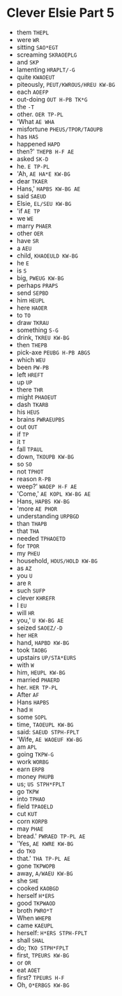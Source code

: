 # Clever Elsie Part 5

* them `THEPL`
* were `WR`
* sitting `SAO*EGT`
* screaming `SKRAOEPLG`
* and `SKP`
* lamenting `HRAPLT/-G`
* quite `KWAOEUT`
* piteously, `PEUT/KWROUS/HREU KW-BG`
* each `AOEFP`
* out-doing `OUT H-PB TK*G`
* the `-T`
* other. `OER TP-PL`
* 'What `AE WHA`
* misfortune `PHEUS/TPOR/TAOUPB`
* has `HAS`
* happened `HAPD`
* then?' `THEPB H-F AE`
* asked `SK-D`
* he. `E TP-PL`
* 'Ah, `AE HA*E KW-BG`
* dear `TKAER`
* Hans,' `HAPBS KW-BG AE`
* said `SAEUD`
* Elsie, `EL/SEU KW-BG`
* 'if `AE TP`
* we `WE`
* marry `PHAER`
* other `OER`
* have `SR`
* a `AEU`
* child, `KHAOEULD KW-BG`
* he `E`
* is `S`
* big, `PWEUG KW-BG`
* perhaps `PRAPS`
* send `SEPBD`
* him `HEUPL`
* here `HAOER`
* to `TO`
* draw `TKRAU`
* something `S-G`
* drink, `TKREU KW-BG`
* then `THEPB`
* pick-axe `PEUBG H-PB ABGS`
* which `WEU`
* been `PW-PB`
* left `HREFT`
* up `UP`
* there `THR`
* might `PHAOEUT`
* dash `TKARB`
* his `HEUS`
* brains `PWRAEUPBS`
* out `OUT`
* if `TP`
* it `T`
* fall `TPAUL`
* down, `TKOUPB KW-BG`
* so `SO`
* not `TPHOT`
* reason `R-PB`
* weep?' `WAOEP H-F AE`
* 'Come,' `AE KOPL KW-BG AE`
* Hans, `HAPBS KW-BG`
* 'more `AE PHOR`
* understanding `URPBGD`
* than `THAPB`
* that `THA`
* needed `TPHAOETD`
* for `TPOR`
* my `PHEU`
* household, `HOUS/HOLD KW-BG`
* as `AZ`
* you `U`
* are `R`
* such `SUFP`
* clever `KHREFR`
* I `EU`
* will `HR`
* you,' `U KW-BG AE`
* seized `SAOEZ/-D`
* her `HER`
* hand, `HAPBD KW-BG`
* took `TAOBG`
* upstairs `UP/STA*EURS`
* with `W`
* him, `HEUPL KW-BG`
* married `PHAERD`
* her. `HER TP-PL`
* After `AF`
* Hans `HAPBS`
* had `H`
* some `SOPL`
* time, `TAOEUPL KW-BG`
* said: `SAEUD STPH-FPLT`
* 'Wife, `AE WAOEUF KW-BG`
* am `APL`
* going `TKPW-G`
* work `WORBG`
* earn `ERPB`
* money `PHUPB`
* us; `US STPH*FPLT`
* go `TKPW`
* into `TPHAO`
* field `TPAOELD`
* cut `KUT`
* corn `KORPB`
* may `PHAE`
* bread.' `PWRAED TP-PL AE`
* 'Yes, `AE KWRE KW-BG`
* do `TKO`
* that.' `THA TP-PL AE`
* gone `TKPWOPB`
* away, `A/WAEU KW-BG`
* she `SHE`
* cooked `KAOBGD`
* herself `H*ERS`
* good `TKPWAOD`
* broth `PWRO*T`
* When `WHEPB`
* came `KAEUPL`
* herself: `H*ERS STPH-FPLT`
* shall `SHAL`
* do; `TKO STPH*FPLT`
* first, `TPEURS KW-BG`
* or `OR`
* eat `AOET`
* first? `TPEURS H-F`
* Oh, `O*ERBGS KW-BG`
